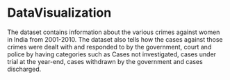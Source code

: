 # DataVisualization
The dataset contains information about the various crimes against women in India from 2001-2010. The dataset also tells how the cases against those crimes were dealt with and responded to by the government, court and police by having categories such as Cases not investigated, cases under trial at the year-end, cases withdrawn by the government and cases discharged.
